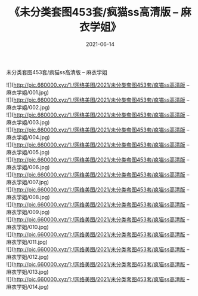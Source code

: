 ﻿---
layout: post
title:  《未分类套图453套/疯猫ss高清版 – 麻衣学姐》
date:   2021-06-14
img: http://pic.660000.xyz/1:/网络美图/2021/未分类套图453套/疯猫ss高清版 – 麻衣学姐/000.jpg
categories: [美女, 清纯, 唯美]
---

未分类套图453套/疯猫ss高清版 – 麻衣学姐

 ![](http://pic.660000.xyz/1:/网络美图/2021/未分类套图453套/疯猫ss高清版 – 麻衣学姐/001.jpg) <br>![](http://pic.660000.xyz/1:/网络美图/2021/未分类套图453套/疯猫ss高清版 – 麻衣学姐/002.jpg) <br>![](http://pic.660000.xyz/1:/网络美图/2021/未分类套图453套/疯猫ss高清版 – 麻衣学姐/003.jpg) <br>![](http://pic.660000.xyz/1:/网络美图/2021/未分类套图453套/疯猫ss高清版 – 麻衣学姐/004.jpg) <br>![](http://pic.660000.xyz/1:/网络美图/2021/未分类套图453套/疯猫ss高清版 – 麻衣学姐/005.jpg) <br>![](http://pic.660000.xyz/1:/网络美图/2021/未分类套图453套/疯猫ss高清版 – 麻衣学姐/006.jpg) <br>![](http://pic.660000.xyz/1:/网络美图/2021/未分类套图453套/疯猫ss高清版 – 麻衣学姐/007.jpg) <br>![](http://pic.660000.xyz/1:/网络美图/2021/未分类套图453套/疯猫ss高清版 – 麻衣学姐/008.jpg) <br>![](http://pic.660000.xyz/1:/网络美图/2021/未分类套图453套/疯猫ss高清版 – 麻衣学姐/009.jpg) <br>![](http://pic.660000.xyz/1:/网络美图/2021/未分类套图453套/疯猫ss高清版 – 麻衣学姐/010.jpg) <br>![](http://pic.660000.xyz/1:/网络美图/2021/未分类套图453套/疯猫ss高清版 – 麻衣学姐/011.jpg) <br>![](http://pic.660000.xyz/1:/网络美图/2021/未分类套图453套/疯猫ss高清版 – 麻衣学姐/012.jpg) <br>![](http://pic.660000.xyz/1:/网络美图/2021/未分类套图453套/疯猫ss高清版 – 麻衣学姐/013.jpg) <br>![](http://pic.660000.xyz/1:/网络美图/2021/未分类套图453套/疯猫ss高清版 – 麻衣学姐/014.jpg) <br>